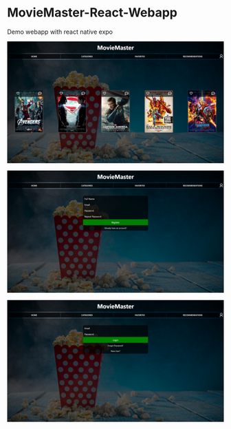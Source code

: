 # MovieMaster-React-Webapp
Demo webapp with react native expo

![Homepage](https://github.com/ramirak/MovieMaster-React-Webapp/blob/master/demo/Screenshot%202022-02-02%20115043.png)

![Register](https://github.com/ramirak/MovieMaster-React-Webapp/blob/master/demo/Screenshot%202022-02-02%20115112.png)

![Login](https://github.com/ramirak/MovieMaster-React-Webapp/blob/master/demo/Screenshot%202022-02-02%20115100.png)
